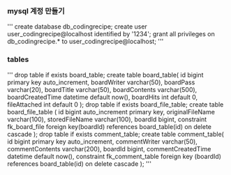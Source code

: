 ### mysql 계정 만들기
'''
create database db_codingrecipe;
create user user_codingrecipe@localhost identified by '1234';
grant all privileges on db_codingrecipe.* to user_codingrecipe@localhost;
'''

### tables
'''
drop table if exists board_table;
create table board_table(
id bigint primary key auto_increment,
boardWriter varchar(50),
boardPass varchar(20),
boardTitle varchar(50),
boardContents varchar(500),
boardCreatedTime datetime default now(),
boardHits int default 0,
fileAttached int default 0
);
drop table if exists board_file_table;
create table board_file_table
(
id	bigint auto_increment primary key,
originalFileName varchar(100),
storedFileName varchar(100),
boardId bigint,
constraint fk_board_file foreign key(boardId) references board_table(id) on delete cascade
);
drop table if exists comment_table;
create table comment_table(
id bigint primary key auto_increment,
commentWriter varchar(50),
commentContents varchar(200),
boardId bigint,
commentCreatedTime datetime default now(),
constraint fk_comment_table foreign key (boardId) references board_table(id) on delete cascade
);
'''
